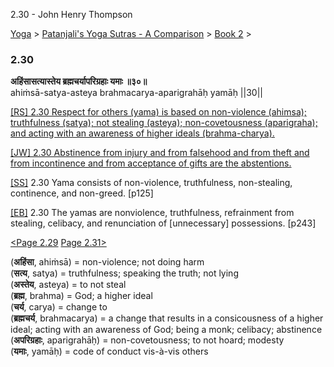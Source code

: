 2.30 - John Henry Thompson 

[Yoga](../../../yoga.html)‎ > ‎[Patanjali's Yoga Sutras - A Comparison](../../patanjani.html)‎ > ‎[Book 2](../book-2.html)‎ > ‎

### 2.30

**अहिंसासत्यास्तेय ब्रह्मचर्यापरिग्रहाः यमाः ॥३०॥**  
ahiṁsā-satya-asteya brahmacarya-aparigrahāḥ yamāḥ ||30||  
  
  
[\[RS\] 2.30 Respect for others (yama) is based on non-violence (ahimsa); truthfulness (satya); not stealing (asteya); non-covetousness (aparigraha); and acting with an awareness of higher ideals (brahma-charya).](http://www.ashtangayoga.info/philosophy/yoga-sutra-patanjali/chapter-2/item/ahinsa-satya-asteya-brahmacharya-aparigrahah/)  
  
[\[JW\] 2.30 Abstinence from injury and from falsehood and from theft and from incontinence and from acceptance of gifts are the abstentions.](http://books.google.com/books?id=YzFImjtOxUwC&pg=PA178&ci=155%2C199%2C727%2C80&source=bookclip)  
  
[\[SS\]](http://www.amazon.com/Yoga-Sutras-Patanjali-Commentary-Satchidananda/dp/0932040381) 2.30 Yama consists of non-violence, truthfulness, non-stealing, continence, and non-greed. \[p125\]  
  
[\[EB\]](http://www.amazon.com/Yoga-Sutras-Patanjali-Translation-Commentary/dp/0865477361/ref=sr_1_1?ie=UTF8&s=books&qid=1250508322&sr=1-1) 2.30 The yamas are nonviolence, truthfulness, refrainment from stealing, celibacy, and renunciation of \[unnecessary\] possessions. \[p243\]  
  
[<Page 2.29](229.html)  [Page 2.31>](231.html)  
  

(**अहिंसा**, ahiṁsā) = non-violence; not doing harm  
(**सत्य**, satya) = truthfulness; speaking the truth; not lying  
(**अस्तेय**, asteya) = to not steal  
(**ब्रह्म**, brahma) = God; a higher ideal  
(**चर्य**, carya) = change to  
(**ब्रह्मचर्य**, brahmacarya) = a change that results in a consicousness of a higher ideal; acting with an awareness of God; being a monk; celibacy; abstinence  
(**अपरिग्रहाः**, aparigrahāḥ) = non-covetousness; to not hoard; modesty  
(**यमाः**, yamāḥ) = code of conduct vis-à-vis others

